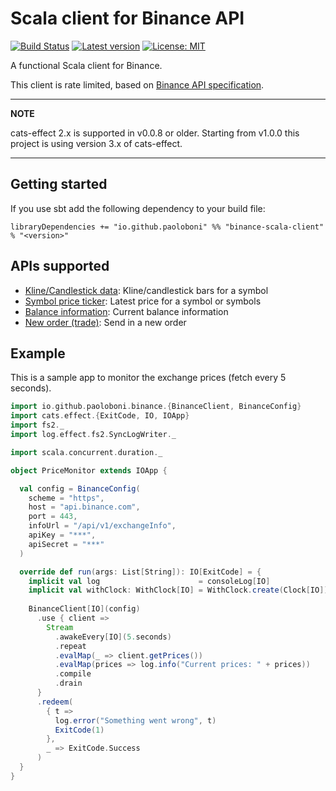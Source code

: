 # Scala client for Binance API

[![Build Status](https://travis-ci.com/paoloboni/binance-scala-client.svg?branch=master)](https://travis-ci.com/paoloboni/binance-scala-client)
[![Latest version](https://img.shields.io/maven-central/v/io.github.paoloboni/binance-scala-client_2.13.svg)](https://search.maven.org/artifact/io.github.paoloboni/binance-scala-client_2.13)
[![License: MIT](https://img.shields.io/badge/License-MIT-yellow.svg)](https://opensource.org/licenses/MIT)

A functional Scala client for Binance.

This client is rate limited, based on [Binance API specification](https://github.com/binance-exchange/binance-official-api-docs/blob/master/rest-api.md#limits).

---
**NOTE**

cats-effect 2.x is supported in v0.0.8 or older. Starting from v1.0.0 this project is using version 3.x of cats-effect. 

---

## Getting started

If you use sbt add the following dependency to your build file:

```sbtshell
libraryDependencies += "io.github.paoloboni" %% "binance-scala-client" % "<version>"
```

## APIs supported

* [Kline/Candlestick data](https://github.com/binance-exchange/binance-official-api-docs/blob/master/rest-api.md#klinecandlestick-data): Kline/candlestick bars for a symbol
* [Symbol price ticker](https://github.com/binance-exchange/binance-official-api-docs/blob/master/rest-api.md#symbol-price-ticker): Latest price for a symbol or symbols
* [Balance information](https://github.com/binance-exchange/binance-official-api-docs/blob/master/rest-api.md#account-information-user_data): Current balance information
* [New order (trade)](https://github.com/binance-exchange/binance-official-api-docs/blob/master/rest-api.md#new-order--trade): Send in a new order

## Example

This is a sample app to monitor the exchange prices (fetch every 5 seconds).

```scala
import io.github.paoloboni.binance.{BinanceClient, BinanceConfig}
import cats.effect.{ExitCode, IO, IOApp}
import fs2._
import log.effect.fs2.SyncLogWriter._

import scala.concurrent.duration._

object PriceMonitor extends IOApp {

  val config = BinanceConfig(
    scheme = "https",
    host = "api.binance.com",
    port = 443,
    infoUrl = "/api/v1/exchangeInfo",
    apiKey = "***",
    apiSecret = "***"
  )

  override def run(args: List[String]): IO[ExitCode] = {
    implicit val log                      = consoleLog[IO]
    implicit val withClock: WithClock[IO] = WithClock.create(Clock[IO])
    
    BinanceClient[IO](config)
      .use { client =>
        Stream
          .awakeEvery[IO](5.seconds)
          .repeat
          .evalMap(_ => client.getPrices())
          .evalMap(prices => log.info("Current prices: " + prices))
          .compile
          .drain
      }
      .redeem(
        { t =>
          log.error("Something went wrong", t)
          ExitCode(1)
        },
        _ => ExitCode.Success
      )
  }
}
```
